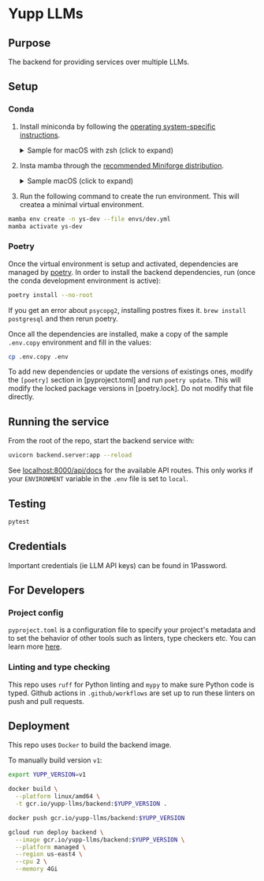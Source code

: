 # Yupp LLMs


## Purpose

The backend for providing services over multiple LLMs.

## Setup

### Conda

1. Install miniconda by following the [operating system-specific instructions](https://docs.conda.io/projects/miniconda/en/latest/).

    <details>
    <summary>Sample for macOS with zsh (click to expand)</summary>

    ```sh
    mkdir -p ~/miniconda3
    curl https://repo.anaconda.com/miniconda/Miniconda3-latest-MacOSX-arm64.sh -o ~/miniconda3/miniconda.sh
    bash ~/miniconda3/miniconda.sh -b -u -p ~/miniconda3
    rm -rf ~/miniconda3/miniconda.sh
    ~/miniconda3/bin/conda init zsh
    ```

    Warning: copied instructions can get outdated. Please update if you find there is a new or better way.
    </details>

1. Insta mamba through the [recommended Miniforge distribution](https://mamba.readthedocs.io/en/latest/installation/mamba-installation.html).

    <details>
    <summary>Sample macOS (click to expand)</summary>
    
    ```sh
    brew install miniforge
    ```

    Warning: copied instructions can get outdated. Please update if you find there is a new or better way.
    </details>

1. Run the following command to create the run environment. This will createa a minimal virtual environment.

```sh
mamba env create -n ys-dev --file envs/dev.yml
mamba activate ys-dev
```

### Poetry

Once the virtual environment is setup and activated, dependencies are managed by [poetry](https://python-poetry.org/). In order to install the backend dependencies, run (once the conda development environment is active):

```sh
poetry install --no-root
```

If you get an error about `psycopg2`, installing postres fixes it. `brew install postgresql` and then rerun poetry.

Once all the dependencies are installed, make a copy of the sample `.env.copy` environment and fill in the values:

```sh
cp .env.copy .env
```

To add new dependencies or update the versions of existings ones, modify the `[poetry]` section in [pyproject.toml] and run `poetry update`. This will modify the locked package versions in [poetry.lock]. Do not modify that file directly.

## Running the service

From the root of the repo, start the backend service with:

```sh
uvicorn backend.server:app --reload
```

See [localhost:8000/api/docs](http://localhost:8000/api/docs) for the available API routes. This only works if your `ENVIRONMENT` variable in the `.env` file is set to `local`.

## Testing

```sh
pytest
```

## Credentials

Important credentials (ie LLM API keys) can be found in 1Password.


## For Developers

### Project config

`pyproject.toml` is a configuration file to specify your project's metadata and to set the behavior of other tools such as linters, type checkers etc. You can learn more [here](https://packaging.python.org/en/latest/guides/writing-pyproject-toml/).

### Linting and type checking

This repo uses `ruff` for Python linting and `mypy` to make sure Python code is typed.
Github actions in `.github/workflows` are set up to run these linters on push and pull requests.

## Deployment

This repo uses `Docker` to build the backend image.

To manually build version `v1`:

```sh
export YUPP_VERSION=v1

docker build \
  --platform linux/amd64 \
  -t gcr.io/yupp-llms/backend:$YUPP_VERSION .

docker push gcr.io/yupp-llms/backend:$YUPP_VERSION

gcloud run deploy backend \
  --image gcr.io/yupp-llms/backend:$YUPP_VERSION \
  --platform managed \
  --region us-east4 \
  --cpu 2 \
  --memory 4Gi
```